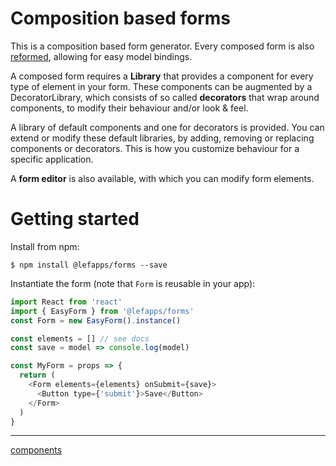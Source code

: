 # Composition based forms

This is a composition based form generator. Every composed form is also [reformed](https://github.com/davezuko/react-reformed), allowing for easy model bindings.

A composed form requires a **Library** that provides a component for every type of element in your form. These components can be augmented by a DecoratorLibrary, which consists of so called **decorators** that wrap around components, to modify their behaviour and/or look & feel.

A library of default components and one for decorators is provided. You can extend or modify these default libraries, by adding, removing or replacing components or decorators. This is how you customize behaviour for a specific application.

A **form editor** is also available, with which you can modify form elements.

# Getting started

Install from npm:

`$ npm install @lefapps/forms --save`

Instantiate the form (note that `Form` is reusable in your app):

```js
import React from 'react'
import { EasyForm } from '@lefapps/forms'
const Form = new EasyForm().instance()

const elements = [] // see docs
const save = model => console.log(model)

const MyForm = props => {
  return (
    <Form elements={elements} onSubmit={save}>
      <Button type={'submit'}>Save</Button>
    </Form>
  )
}
```





***

[components](components)
